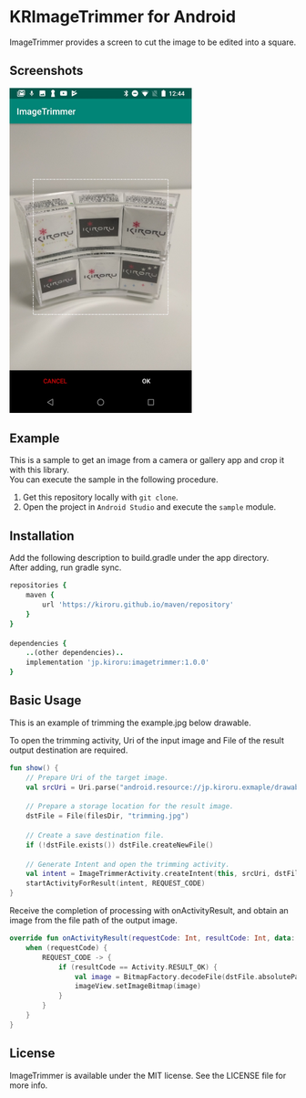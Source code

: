 # KRImageTrimmer for Android

ImageTrimmer provides a screen to cut the image to be edited into a square.

## Screenshots

<img src="screenshot01.jpg" width="320px"/>

## Example

This is a sample to get an image from a camera or gallery app and crop it with this library.   
You can execute the sample in the following procedure.

1. Get this repository locally with `git clone`.
2. Open the project in `Android Studio` and execute the `sample` module.

## Installation

Add the following description to build.gradle under the app directory.  
After adding, run gradle sync.

```Ruby
repositories {
    maven {
        url 'https://kiroru.github.io/maven/repository'
    }
}

dependencies {
    ..(other dependencies)..
    implementation 'jp.kiroru:imagetrimmer:1.0.0'
}
```

## Basic Usage

This is an example of trimming the example.jpg below drawable.

To open the trimming activity, Uri of the input image and File of the result output destination are required.

```Kotlin
fun show() {
    // Prepare Uri of the target image.
    val srcUri = Uri.parse("android.resource://jp.kiroru.exmaple/drawable/example")

    // Prepare a storage location for the result image.
    dstFile = File(filesDir, "trimming.jpg")

    // Create a save destination file.
    if (!dstFile.exists()) dstFile.createNewFile()

    // Generate Intent and open the trimming activity.
    val intent = ImageTrimmerActivity.createIntent(this, srcUri, dstFile)
    startActivityForResult(intent, REQUEST_CODE)
}
```

Receive the completion of processing with onActivityResult, and obtain an image from the file path of the output image.

```Kotlin
override fun onActivityResult(requestCode: Int, resultCode: Int, data: Intent?) {
    when (requestCode) {
        REQUEST_CODE -> {
            if (resultCode == Activity.RESULT_OK) {
                val image = BitmapFactory.decodeFile(dstFile.absolutePath)
                imageView.setImageBitmap(image)
            }
        }
    }
}
```

## License

ImageTrimmer is available under the MIT license. See the LICENSE file for more info.
